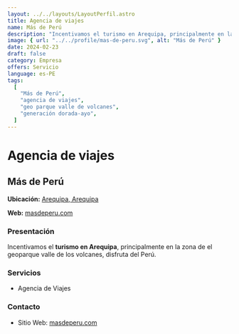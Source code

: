 ```yaml
---
layout: ../../layouts/LayoutPerfil.astro
title: Agencia de viajes
name: Más de Perú
description: "Incentivamos el turismo en Arequipa, principalmente en la zona de el geo parque valle de los volcanes, disfruta del Perú."
image: { url: "../../profile/mas-de-peru.svg", alt: "Más de Perú" }
date: 2024-02-23
draft: false
category: Empresa
offers: Servicio
language: es-PE
tags:
  [
    "Más de Perú",
    "agencia de viajes",
    "geo parque valle de volcanes",
    "generación dorada-ayo",
  ]
---
```


# Agencia de viajes

## Más de Perú

<div class="contacto">
  <p><b>Ubicación:</b> <a href='https://goo.gl/maps/PGgz64rfsqz' title='Arequipa, Arequipa' target='_blank'>Arequipa, Arequipa</a></p>
  <p><b>Web:</b> <a href='http://masdeperu.com/' title='masdeperu.com' target='_blank'>masdeperu.com</a></p>
</div>

### Presentación

Incentivamos el <b>turismo en Arequipa</b>, principalmente en la zona de el geoparque valle de los volcanes, disfruta del Perú.

### Servicios

- Agencia de Viajes

### Contacto

- Sitio Web: <a href="http://masdeperu.com/" title="masdeperu.com">masdeperu.com</a>
